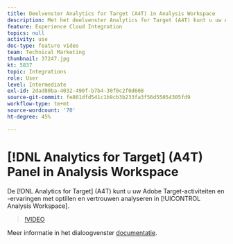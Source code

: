 ```yaml
---
title: Deelvenster Analytics for Target (A4T) in Analysis Workspace
description: Met het deelvenster Analytics for Target (A4T) kunt u uw Adobe Target-activiteiten en -ervaringen in Analysis Workspace met lift en vertrouwen analyseren.
feature: Experience Cloud Integration
topics: null
activity: use
doc-type: feature video
team: Technical Marketing
thumbnail: 37247.jpg
kt: 5837
topic: Integrations
role: User
level: Intermediate
exl-id: 2dad80ba-4032-490f-b7b4-30f0c2f0d608
source-git-commit: fe861dfd541c1b9cb3b233fa3f56d55054305fd9
workflow-type: tm+mt
source-wordcount: '70'
ht-degree: 45%

---
```


# [!DNL Analytics for Target] (A4T) Panel in Analysis Workspace

De [!DNL Analytics for Target] (A4T) kunt u uw Adobe Target-activiteiten en -ervaringen met optillen en vertrouwen analyseren in [!UICONTROL Analysis Workspace].

>[!VIDEO](https://video.tv.adobe.com/v/37247/?quality=12&learn=on)

Meer informatie in het dialoogvenster [documentatie](https://experienceleague.adobe.com/docs/analytics/analyze/analysis-workspace/panels/a4t-panel.html?lang=nl-NL).
